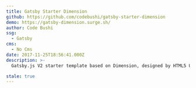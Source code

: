 ```yaml
---
title: Gatsby Starter Dimension
github: https://github.com/codebushi/gatsby-starter-dimension
demo: https://gatsby-dimension.surge.sh/
author: Code Bushi
ssg:
  - Gatsby
cms:
  - No Cms
date: 2017-11-25T18:56:41.000Z
description: >-
  Gatsby.js V2 starter template based on Dimension, designed by HTML5 UP. Check out https://codebushi.com/gatsby-starters-and-themes/ for more Gatsby starters.

stale: true
---
```

